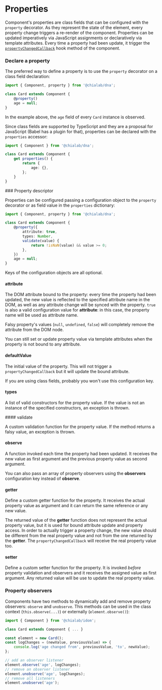 # Properties

Component's properties are class fields that can be configured with the `property` decorator. As they represent the state of the element, every property change triggers a re-render of the component. Properties can be updated imperatively via JavaScript assignments or declaratively via template attributes. Every time a property had been update, it trigger the [`propertyChangedCallback`](./life-cycle#propertychangedcallback) hook method of the component.

### Declare a property

The preferred way to define a property is to use the `property` decorator on a class field declaration:

```ts
import { Component, property } from '@chialab/dna';

class Card extends Component {
    @property()
    age = null;
}
```

In the example above, the `age` field of every `Card` instance is observed.

Since class fields are supported by TypeScript and they are a proposal for JavaScript (Babel has a plugin for that), properties can be declared with the `properties` accessor:

```ts
import { Component } from '@chialab/dna';

class Card extends Component {
    get properties() {
        return {
            age: {},
        };
    }
}
```

### Property descriptor

Properties can be configured passing a configuration object to the `property` decorator or as field value in the `properties` dictionary:

```ts
import { Component, property } from '@chialab/dna';

class Card extends Component {
    @property({
        attribute: true,
        types: Number,
        validate(value) {
            return !isNaN(value) && value >= 0;
        },
    })
    age = null;
}
```

<aside class="note">

Keys of the configuration objects are all optional.

</aside>

#### attribute

The DOM attribute bound to the property: every time the property had been updated, the new value is reflected to the specified attribute name in the DOM, as well as any attribute change will be synced with the property. `true` is also a valid configuration value for **attribute**: in this case, the property name will be used as attribute name.

<aside class="note">

Falsy property's values (`null`, `undefined`, `false`) will completely remove the attribute from the DOM node.

You can still set or update property value via template attributes when the property is not bound to any attribute.

</aside>

#### defaultValue

The initial value of the property. This will not trigger a `propertyChangedCallback` but it will update the bound attribute.

<aside class="tip">

If you are using class fields, probably you won't use this configuration key.

</aside>

#### types

A list of valid constructors for the property value. If the value is not an instance of the specified constructors, an exception is thrown.

#### validate

A custom validation function for the property value. If the method returns a falsy value, an exception is thrown.

#### observe

A function invoked each time the property had been updated. It receives the new value as first argument and the previous property value as second argument.

<aside class="tip">

You can also pass an array of property observers using the **observers** configuration key instead of **observe**.

</aside>

#### getter

Define a custom getter function for the property. It receives the actual property value as argument and it can return the same reference or any new value.

<aside class="note">

The returned value of the **getter** function does not represent the actual property value, but it is used for bound attribute update and property access. In order to actually trigger a property change, the new value should be different from the real property value and not from the one returned by the **getter**. The `propertyChangedCallback` will receive the real property value too.

</aside>

#### setter

Define a custom setter function for the property. It is invoked *before* property validation and observers and it receives the assigned value as first argument. Any returned value will be use to update the real property value.

### Property observers

Components have two methods to dynamically add and remove property observers: `observe` and `unobserve`. This methods can be used in the class context (`this.observe(...)`) or externally (`element.observe()`):

```ts
import { Component } from '@chialab/idom';

class Card extends Component { ... }

const element = new Card();
const logChanges = (newValue, previousValue) => {
    console.log('age changed from', previousValue, 'to', newValue);
};

// add an observer listener
element.observe('age', logChanges);
// remove an observer listener
element.unobserve('age', logChanges);
// remove all listeners
element.unobserve('age');
```
